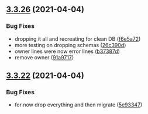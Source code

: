 ## [3.3.26](https://github.com/Badminton-Apps/core/compare/v3.3.25...v3.3.26) (2021-04-04)


### Bug Fixes

* dropping it all and recreating for clean DB ([f6e5a72](https://github.com/Badminton-Apps/core/commit/f6e5a72fce715bc3a695761b9e7255594906ee64))
* more testing on dropping schemas ([26c390d](https://github.com/Badminton-Apps/core/commit/26c390d05765043e4dac2e0b86eca9f61b8c1415))
* owner lines were now error lines ([b37387d](https://github.com/Badminton-Apps/core/commit/b37387d2d1e27d27b8d5c808b9aebbc43c7efec3))
* remove owner ([91a9717](https://github.com/Badminton-Apps/core/commit/91a97176a8c3b71063f7cc927cdeaf6f4c99699d))



## [3.3.22](https://github.com/Badminton-Apps/core/compare/v3.3.21...v3.3.22) (2021-04-04)


### Bug Fixes

* for now drop everything and then migrate ([5e93347](https://github.com/Badminton-Apps/core/commit/5e933479e08e50edc4a1b7431bfb3143e8fa8491))



